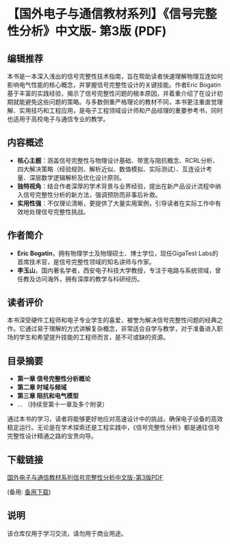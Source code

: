 # 【国外电子与通信教材系列】《信号完整性分析》中文版- 第3版 (PDF)

## 编辑推荐

本书是一本深入浅出的信号完整性技术指南，旨在帮助读者快速理解物理互连如何影响电气性能的核心概念，并掌握信号完整性设计的关键技能。作者Eric Bogatin基于丰富的实践经验，揭示了信号完整性问题的根本原因，并着重介绍了在设计初期就能避免这些问题的策略。与多数侧重严格理论的教材不同，本书更注重直觉理解、实用技巧和工程应用，是电子工程领域设计师和产品经理的重要参考书，同时也适用于高校电子与通信专业的教学。

## 内容概述

- **核心主题**：涵盖信号完整性与物理设计基础、带宽与阻抗概念、RCRL分析、四大解决策略（经验规则、解析近似、数值模拟、实际测试）、互连设计考量、深层数学逻辑解析及优化设计原则。
- **独特视角**：结合作者深厚的学术背景与业界经验，提出在新产品设计流程中纳入信号完整性分析的新方法，强调预防而非事后补救。
- **实用性强**：不仅理论清晰，更提供了大量实用案例，引导读者在实际工作中有效地处理信号完整性挑战。

## 作者简介

- **Eric Bogatin**，拥有物理学士及物理硕士、博士学位，现任GigaTest Labs的首席技术官，是信号完整性领域的知名讲师与作家。
- **李玉山**，国内著名学者，西安电子科技大学教授，专注于电路与系统领域，曾任教及访问海外，拥有深厚的教学与科研经历。

## 读者评价

本书深受硬件工程师和电子专业学生的喜爱，被誉为解决信号完整性问题的经典之作。它通过易于理解的方式讲解复杂概念，非常适合自学与教学，对于准备进入职场的学生和希望提升技能的工程师而言，是不可或缺的资源。

## 目录摘要

- **第一章 信号完整性分析概论**
- **第二章 时域与频域**
- **第三章 阻抗和电气模型**
- ... （持续至第十一章及多个附录）

通过本书的学习，读者将能够更好地应对高速设计中的挑战，确保电子设备的高效稳定运行。无论是在学术探索还是工程实践中，《信号完整性分析》都是通往信号完整性设计精通之路的宝贵向导。

## 下载链接
[国外电子与通信教材系列信号完整性分析中文版-第3版PDF](https://pan.quark.cn/s/e3f73ee5dc8b) 

(备用: [备用下载](https://pan.baidu.com/s/1SwGf6vR8CC4HKx51RTXfMg?pwd=1234))

## 说明

该仓库仅用于学习交流，请勿用于商业用途。
